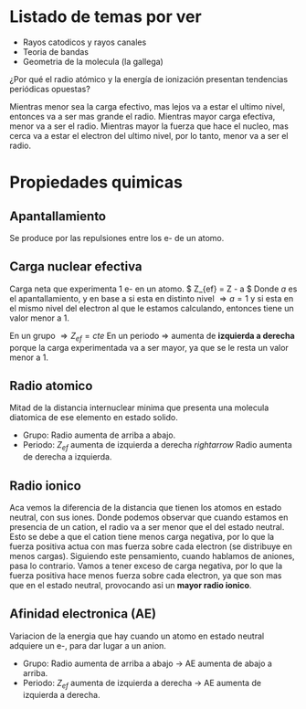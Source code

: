 # Listado de temas por ver

* Rayos catodicos y rayos canales
* Teoria de bandas
* Geometria de la molecula (la gallega)

¿Por qué el radio atómico y la energía de ionización presentan tendencias periódicas opuestas?

Mientras menor sea la carga efectivo, mas lejos va a estar el ultimo nivel, entonces va a ser mas grande el radio. Mientras mayor carga efectiva, menor va a ser el radio.
Mientras mayor la fuerza que hace el nucleo, mas cerca va a estar el electron del ultimo nivel, por lo tanto, menor va a ser el radio.

# Propiedades quimicas

## Apantallamiento 

Se produce por las repulsiones entre los e- de un atomo.

## Carga nuclear efectiva

Carga neta que experimenta 1 e- en un atomo.
$ Z_{ef} = Z - a $
Donde $a$ es el apantallamiento, y en base a si esta en distinto nivel $\Longrightarrow a = 1$ y si esta en el mismo nivel del electron al que le estamos calculando, entonces tiene un valor menor a 1.

En un grupo $\Longrightarrow Z_{ef} = cte$
En un periodo $\Longrightarrow$ aumenta de **izquierda a derecha** porque la carga experimentada va a ser mayor, ya que se le resta un valor menor a 1.

## Radio atomico

Mitad de la distancia internuclear minima que presenta una molecula diatomica de ese elemento en estado solido. 

* Grupo: Radio aumenta de arriba a abajo.
* Periodo: $Z_{ef}$ aumenta de izquierda a derecha $rightarrow$ Radio aumenta de derecha a izquierda.

## Radio ionico

Aca vemos la diferencia de la distancia que tienen los atomos en estado neutral, con sus iones. Donde podemos observar que cuando estamos en presencia de un cation, el radio va a ser menor que el del estado neutral. Esto se debe a que el cation tiene menos carga negativa, por lo que la fuerza positiva actua con mas fuerza sobre cada electron (se distribuye en menos cargas).
Siguiendo este pensamiento, cuando hablamos de aniones, pasa lo contrario. Vamos a tener exceso de carga negativa, por lo que la fuerza positiva hace menos fuerza sobre cada electron, ya que son mas que en el estado neutral, provocando asi un **mayor radio ionico**.

## Afinidad electronica (AE)

Variacion de la energia que hay cuando un atomo en estado neutral adquiere un e-, para dar lugar a un anion.

* Grupo: Radio aumenta de arriba a abajo $\rightarrow$ AE aumenta de abajo a arriba.
* Periodo: $Z_{ef}$ aumenta de izquierda a derecha $\rightarrow$ AE aumenta de izquierda a derecha.
